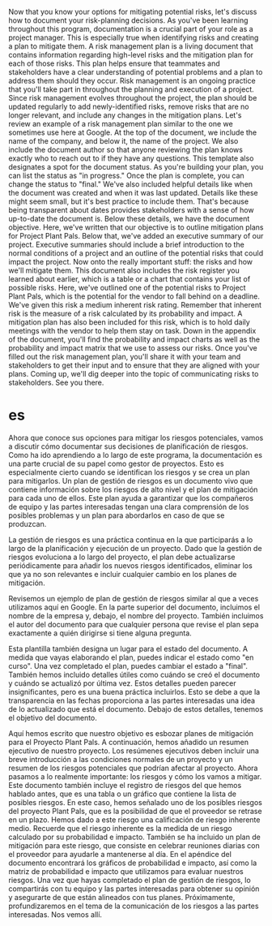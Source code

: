 Now that you know your options for mitigating potential risks, let's discuss how to document your risk-planning decisions. As you've been learning throughout this program, documentation is a crucial part of your role as a project manager. This is especially true when identifying risks and creating a plan to mitigate them. A risk management plan is a living document that contains information regarding high-level risks and the mitigation plan for each of those risks. This plan helps ensure that teammates and stakeholders have a clear understanding of potential problems and a plan to address them should they occur. Risk management is an ongoing practice that you'll take part in throughout the planning and execution of a project. Since risk management evolves throughout the project, the plan should be updated regularly to add newly-identified risks, remove risks that are no longer relevant, and include any changes in the mitigation plans. Let's review an example of a risk management plan similar to the one we sometimes use here at Google. At the top of the document, we include the name of the company, and below it, the name of the project. We also include the document author so that anyone reviewing the plan knows exactly who to reach out to if they have any questions. This template also designates a spot for the document status. As you're building your plan, you can list the status as "in progress." Once the plan is complete, you can change the status to "final." We've also included helpful details like when the document was created and when it was last updated. Details like these might seem small, but it's best practice to include them. That's because being transparent about dates provides stakeholders with a sense of how up-to-date the document is. Below these details, we have the document objective. Here, we've written that our objective is to outline mitigation plans for Project Plant Pals. Below that, we've added an executive summary of our project. Executive summaries should include a brief introduction to the normal conditions of a project and an outline of the potential risks that could impact the project. Now onto the really important stuff: the risks and how we'll mitigate them. This document also includes the risk register you learned about earlier, which is a table or a chart that contains your list of possible risks. Here, we've outlined one of the potential risks to Project Plant Pals, which is the potential for the vendor to fall behind on a deadline. We've given this risk a medium inherent risk rating. Remember that inherent risk is the measure of a risk calculated by its probability and impact. A mitigation plan has also been included for this risk, which is to hold daily meetings with the vendor to help them stay on task. Down in the appendix of the document, you'll find the probability and impact charts as well as the probability and impact matrix that we use to assess our risks. Once you've filled out the risk management plan, you'll share it with your team and stakeholders to get their input and to ensure that they are aligned with your plans. Coming up, we'll dig deeper into the topic of communicating risks to stakeholders. See you there.
# es
Ahora que conoce sus opciones para mitigar los riesgos potenciales,
vamos a discutir cómo documentar sus decisiones de planificación de riesgos.
Como ha ido aprendiendo a lo largo de este programa, la documentación es una parte crucial de su papel como gestor de proyectos.
Esto es especialmente cierto cuando se identifican los riesgos y se crea un plan para mitigarlos. Un plan de gestión de riesgos es un documento vivo que contiene información sobre los riesgos de alto nivel y el plan de mitigación para cada uno de ellos. Este plan ayuda a garantizar que los compañeros de equipo y las partes interesadas tengan una clara comprensión de los posibles problemas y un plan para abordarlos en caso de que se produzcan.

La gestión de riesgos es una práctica continua en la que participarás a lo largo de la planificación y ejecución de un proyecto.
Dado que la gestión de riesgos evoluciona a lo largo del proyecto, el plan debe actualizarse periódicamente para añadir los nuevos riesgos identificados, eliminar los que ya no son relevantes e incluir cualquier cambio en los planes de mitigación.

Revisemos un ejemplo de plan de gestión de riesgos similar al que a veces utilizamos aquí en Google. En la parte superior del documento, incluimos el nombre de la empresa y, debajo, el nombre del proyecto. También incluimos el autor del documento para que cualquier persona que revise el plan sepa exactamente a quién dirigirse si tiene alguna pregunta.

Esta plantilla también designa un lugar para el estado del documento. A medida que vayas elaborando el plan, puedes indicar el estado como "en curso". Una vez completado el plan, puedes cambiar el estado a "final". También hemos incluido detalles útiles como cuándo se creó el documento y cuándo se actualizó por última vez. Estos detalles pueden parecer insignificantes, pero es una buena práctica incluirlos. Esto se debe a que la transparencia en las fechas proporciona a las partes interesadas una idea de lo actualizado que está el documento. Debajo de estos detalles, tenemos el objetivo del documento.

Aquí hemos escrito que nuestro objetivo es esbozar planes de mitigación para el Proyecto Plant Pals. A continuación, hemos añadido un resumen ejecutivo de nuestro proyecto. Los resúmenes ejecutivos deben incluir una breve introducción a las condiciones normales de un proyecto y un resumen de los riesgos potenciales que podrían afectar al proyecto. Ahora pasamos a lo realmente importante: los riesgos y cómo los vamos a mitigar. Este documento también incluye el registro de riesgos del que hemos hablado antes, que es una tabla o un gráfico que contiene la lista de posibles riesgos. En este caso, hemos señalado uno de los posibles riesgos del proyecto Plant Pals, que es la posibilidad de que el proveedor se retrase en un plazo. Hemos dado a este riesgo una calificación de riesgo inherente medio.
Recuerde que el riesgo inherente es la medida de un riesgo calculado por su probabilidad e impacto. También se ha incluido un plan de mitigación para este riesgo, que consiste en celebrar reuniones diarias con el proveedor para ayudarle a mantenerse al día. En el apéndice del documento encontrará los gráficos de probabilidad e impacto, así como la matriz de probabilidad e impacto que utilizamos para evaluar nuestros riesgos. Una vez que hayas completado el plan de gestión de riesgos, lo compartirás con tu equipo y las partes interesadas para obtener su opinión y asegurarte de que están alineados con tus planes. Próximamente, profundizaremos en el tema de la comunicación de los riesgos a las partes interesadas. Nos vemos allí.